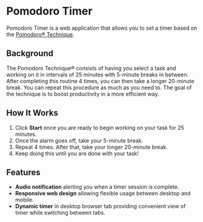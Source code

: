 # Pomodoro Timer
Pomodoro Timer is a web application that allows you to set a timer based on the [Pomodoro® Technique](https://francescocirillo.com/pages/pomodoro-technique).
## Background
The Pomodoro Technique® consists of having you select a task and working on it in intervals of 25 minutes with 5-minute breaks in between. After completing this routine 4 times, you can then take a longer 20-minute break. You can repeat this procedure as much as you need to. The goal of the technique is to boost productivity in a more efficient way.
## How It Works
1. Click **Start** once you are ready to begin working on your task for 25 minutes.
2. Once the alarm goes off, take your 5-minute break.
3. Repeat 4 times. After that, take your longer 20-minute break.
4. Keep doing this until you are done with your task!
## Features
- **Audio notification** alerting you when a timer session is complete.
- **Responsive web design** allowing flexible usage between desktop and mobile.
- **Dynamic timer** in desktop browser tab providing convenient view of timer while switching between tabs.